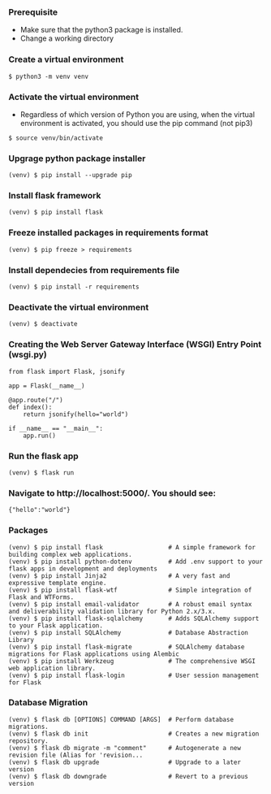 ### Prerequisite
- Make sure that the python3 package is installed.
- Change a working directory

### Create a virtual environment
```
$ python3 -m venv venv
```

### Activate the virtual environment
- Regardless of which version of Python you are using, when the virtual environment is activated, you should use the pip command (not pip3)
```
$ source venv/bin/activate
```

### Upgrage python package installer 
```
(venv) $ pip install --upgrade pip
```

### Install flask framework
```
(venv) $ pip install flask
```

### Freeze installed packages in requirements format
```
(venv) $ pip freeze > requirements
```

### Install dependecies from requirements file
```
(venv) $ pip install -r requirements
```

### Deactivate the virtual environment
```
(venv) $ deactivate
```

### Creating the Web Server Gateway Interface (WSGI) Entry Point (wsgi.py)
```
from flask import Flask, jsonify

app = Flask(__name__)

@app.route("/")
def index():
    return jsonify(hello="world")

if __name__ == "__main__":
    app.run()
```

### Run the flask app
```
(venv) $ flask run 
```

### Navigate to http://localhost:5000/. You should see:
```
{"hello":"world"}
```

### Packages
```
(venv) $ pip install flask                  # A simple framework for building complex web applications.
(venv) $ pip install python-dotenv          # Add .env support to your flask apps in development and deployments
(venv) $ pip install Jinja2                 # A very fast and expressive template engine.
(venv) $ pip install flask-wtf              # Simple integration of Flask and WTForms.
(venv) $ pip install email-validator        # A robust email syntax and deliverability validation library for Python 2.x/3.x.
(venv) $ pip install flask-sqlalchemy       # Adds SQLAlchemy support to your Flask application.
(venv) $ pip install SQLAlchemy             # Database Abstraction Library
(venv) $ pip install flask-migrate          # SQLAlchemy database migrations for Flask applications using Alembic
(venv) $ pip install Werkzeug               # The comprehensive WSGI web application library.
(venv) $ pip install flask-login            # User session management for Flask
```

### Database Migration
```
(venv) $ flask db [OPTIONS] COMMAND [ARGS]  # Perform database migrations.
(venv) $ flask db init                      # Creates a new migration repository.
(venv) $ flask db migrate -m "comment"      # Autogenerate a new revision file (Alias for 'revision...
(venv) $ flask db upgrade                   # Upgrade to a later version
(venv) $ flask db downgrade                 # Revert to a previous version
```

